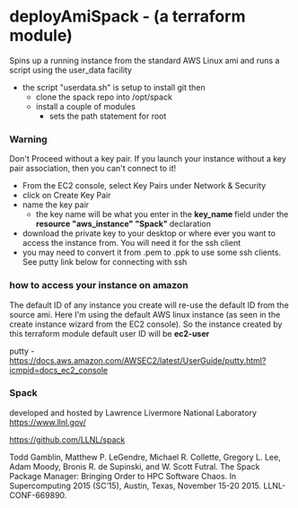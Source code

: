 # deployAmiSpack - (a terraform module)
Spins up a running instance from the standard AWS Linux ami and runs a script using the user_data facility    
 - the script "userdata.sh" is setup to install git then
 	- clone the spack repo into /opt/spack
 	- install a couple of modules
        - sets the path statement for root



### Warning

Don't Proceed without a key pair. If you launch your instance without a key pair association, then you can't connect to it!

- From the EC2 console, select Key Pairs under Network & Security
- click on Create Key Pair
- name the key pair 
	- the key name will be what you enter in the <b> key_name </b> field under the <b> resource "aws_instance" "Spack" </b> declaration
- download the private key to your desktop or where ever you want to access the instance from. You will need it for the ssh client
- you may need to convert it from .pem to .ppk to use some ssh clients. See putty link below for connecting with ssh


### how to access your instance on amazon

The default ID of any instance you create will re-use the default ID from the source ami. Here I'm using the default AWS linux instance (as seen in the create instance wizard from the EC2 console).
So the instance created by this terraform module default user ID will be <b> ec2-user </b>

  putty -
	https://docs.aws.amazon.com/AWSEC2/latest/UserGuide/putty.html?icmpid=docs_ec2_console


### Spack

developed and hosted by Lawrence Livermore National Laboratory 
https://www.llnl.gov/

https://github.com/LLNL/spack

Todd Gamblin, Matthew P. LeGendre, Michael R. Collette, Gregory L. Lee, Adam Moody, Bronis R. de Supinski, and W. Scott Futral. The Spack Package Manager: Bringing Order to HPC Software Chaos. In Supercomputing 2015 (SC’15), Austin, Texas, November 15-20 2015. LLNL-CONF-669890.

